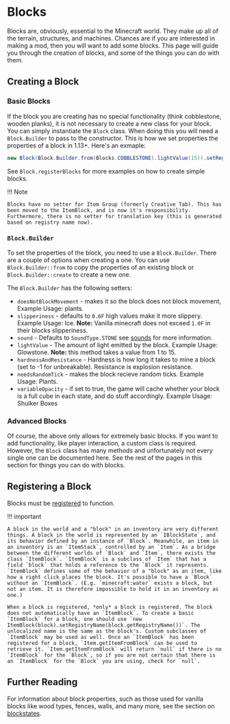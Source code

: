 Blocks
======

Blocks are, obviously, essential to the Minecraft world. They make up all of the terrain, structures, and machines. Chances are if you are interested in making a mod, then you will want to add some blocks. This page will guide you through the creation of blocks, and some of the things you can do with them.

Creating a Block
----------------

### Basic Blocks

If the block you are creating has no special functionality (think cobblestone, wooden planks), it is not necessary to create a new class for your block. You can simply instantiate the `Block` class. When doing this you will need a `Block.Builder` to pass to the constructor. This is how we set properties the properties of a block in 1.13+. Here's an exmaple:

```java
new Block(Block.Builder.from(Blocks.COBBLESTONE).lightValue(15)).setRegistryName("mymod:myblock");
```

See `Block.registerBlocks` for more examples on how to create simple blocks.

!!! Note

    Blocks have no setter for Item Group (formerly Creative Tab). This has been moved to the ItemBlock, and is now it's responsibility. Furthermore, there is no setter for translation key (this is generated based on registry name now).

### `Block.Builder`
To set the properties of the block, you need to use a `Block.Builder`. There are a couple of options when creating a one. You can use `Block.Builder::from` to copy the properties of an existing block or `Block.Builder::create` to create a new one.

The `Block.Builder` has the following setters:

  - `doesNotBlockMovement` - makes it so the block does not block movement, Example Usage: plants.
  - `slipperiness` - defaults to `0.6F` high values make it more slippery. Example Usage: Ice. **Note:** Vanilla minecraft does not exceed `1.0F` in their blocks slipperiness.
  - `sound` - Defaults to `SoundType.STONE` see [sounds][] for more information.
  - `lightValue` - The amount of light emitted by the block. Example Usage: Glowstone. **Note:** this method takes a value from 1 to 15.
  - `hardnessAndResistance` - Hardness is how long it takes to mine a block (set to -1 for unbreakable). Resistance is explosion resistance.
  - `needsRandomTick` - makes the block recieve random ticks. Example Usage: Plants.
  - `variableOpacity` - if set to true, the game will cache whether your block is a full cube in each state, and do stuff accordingly. Example Usage: Shulker Boxes

### Advanced Blocks

Of course, the above only allows for extremely basic blocks. If you want to add functionality, like player interaction, a custom class is required. However, the `Block` class has many methods and unfortunately not every single one can be documented here. See the rest of the pages in this section for things you can do with blocks.

Registering a Block
-------------------

Blocks must be [registered][registering] to function.

!!! important

    A block in the world and a "block" in an inventory are very different things. A block in the world is represented by an `IBlockState`, and its behavior defined by an instance of `Block`. Meanwhile, an item in an inventory is an `ItemStack`, controlled by an `Item`. As a bridge between the different worlds of `Block` and `Item`, there exists the class `ItemBlock`. `ItemBlock` is a subclass of `Item` that has a field `block` that holds a reference to the `Block` it represents. `ItemBlock` defines some of the behavior of a "block" as an item, like how a right click places the block. It's possible to have a `Block` without an `ItemBlock`. (E.g. `minecraft:water` exists a block, but not an item. It is therefore impossible to hold it in an inventory as one.)

    When a block is registered, *only* a block is registered. The block does not automatically have an `ItemBlock`. To create a basic `ItemBlock` for a block, one should use `new ItemBlock(block).setRegistryName(block.getRegistryName())`. The unlocalized name is the same as the block's. Custom subclasses of `ItemBlock` may be used as well. Once an `ItemBlock` has been registered for a block, `Item.getItemFromBlock` can be used to retrieve it. `Item.getItemFromBlock` will return `null` if there is no `ItemBlock` for the `Block`, so if you are not certain that there is an `ItemBlock` for the `Block` you are using, check for `null`.

Further Reading
---------------

For information about block properties, such as those used for vanilla blocks like wood types, fences, walls, and many more, see the section on [blockstates][].

[sounds]: ../effects/sounds.md
[registering]: ../concepts/registries.md#registering-things
[blockstates]: states.md
